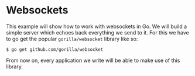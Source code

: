 # Websockets
This example will show how to work with websockets in Go. We will build a simple server which echoes back everything we send to it. For this we have to go get the popular `gorilla/websocket` library like so:

`$ go get github.com/gorilla/websocket`

From now on, every application we write will be able to make use of this library.